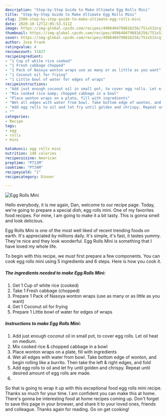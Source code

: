```yaml
---
description: "Step-by-Step Guide to Make Ultimate Egg Rolls Mini"
title: "Step-by-Step Guide to Make Ultimate Egg Rolls Mini"
slug: 2508-step-by-step-guide-to-make-ultimate-egg-rolls-mini
date: 2020-10-12T12:05:53.511Z
image: https://img-global.cpcdn.com/recipes/4996404798816256/751x532cq70/egg-rolls-mini-recipe-main-photo.jpg
thumbnail: https://img-global.cpcdn.com/recipes/4996404798816256/751x532cq70/egg-rolls-mini-recipe-main-photo.jpg
cover: https://img-global.cpcdn.com/recipes/4996404798816256/751x532cq70/egg-rolls-mini-recipe-main-photo.jpg
author: Jose Frank
ratingvalue: 4
reviewcount: 31827
recipeingredient:
- "1 Cup of white rice cooked"
- "1 Fresh cabbage chopped"
- "1 Pack of Nasoya wonton wraps use as many or as little as you want"
- "1 Coconut oil for frying"
- "1 Little bowl of water for edges of wraps"
recipeinstructions:
- "Add just enough coconut oil in small pot, to cover egg rolls. Let oil heat on medium."
- "Mix cooked rice &amp; chopped cabbage in a bowl"
- "Place wonton wraps on a plate, fill with ingredients"
- "Wet all edges with water from bowl. Take bottom edge of wonton, and begin rolling like a burrito. Then take the left &amp; right edges, and fold"
- "Add egg rolls to oil and let fry until golden and chrispy. Repeat until desired amount of egg rolls are made."
- ""
categories:
- Recipe
tags:
- egg
- rolls
- mini

katakunci: egg rolls mini 
nutrition: 148 calories
recipecuisine: American
preptime: "PT13M"
cooktime: "PT34M"
recipeyield: "1"
recipecategory: Dinner

---
```



![Egg Rolls Mini](https://img-global.cpcdn.com/recipes/4996404798816256/751x532cq70/egg-rolls-mini-recipe-main-photo.jpg)

Hello everybody, it is me again, Dan, welcome to our recipe page. Today, we're going to prepare a special dish, egg rolls mini. One of my favorites food recipes. For mine, I am going to make it a bit tasty. This is gonna smell and look delicious.

Egg Rolls Mini is one of the most well liked of recent trending foods on earth. It's appreciated by millions daily. It's simple, it's fast, it tastes yummy. They're nice and they look wonderful. Egg Rolls Mini is something that I have loved my whole life.




To begin with this recipe, we must first prepare a few components. You can cook egg rolls mini using 5 ingredients and 6 steps. Here is how you cook it.

<!--inarticleads1-->

##### The ingredients needed to make Egg Rolls Mini:

1. Get 1 Cup of white rice (cooked)
1. Take 1 Fresh cabbage (chopped)
1. Prepare 1 Pack of Nasoya wonton wraps (use as many or as little as you want)
1. Get 1 Coconut oil for frying
1. Prepare 1 Little bowl of water for edges of wraps




<!--inarticleads2-->

##### Instructions to make Egg Rolls Mini:

1. Add just enough coconut oil in small pot, to cover egg rolls. Let oil heat on medium.
1. Mix cooked rice &amp; chopped cabbage in a bowl
1. Place wonton wraps on a plate, fill with ingredients
1. Wet all edges with water from bowl. Take bottom edge of wonton, and begin rolling like a burrito. Then take the left &amp; right edges, and fold
1. Add egg rolls to oil and let fry until golden and chrispy. Repeat until desired amount of egg rolls are made.
1. 




So that is going to wrap it up with this exceptional food egg rolls mini recipe. Thanks so much for your time. I am confident you can make this at home. There's gonna be interesting food at home recipes coming up. Don't forget to save this page in your browser, and share it to your loved ones, friends and colleague. Thanks again for reading. Go on get cooking!
